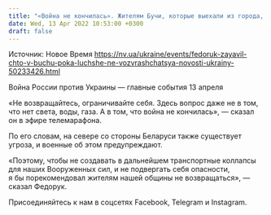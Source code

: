 ```yaml
---
title: "«Война не кончилась». Жителям Бучи, которые выехали из города, пока лучше не возвращаться домой — мэр"
date: Wed, 13 Apr 2022 10:53:00 +0300
draft: false
---
```

Источник: Новое Время https://nv.ua/ukraine/events/fedoruk-zayavil-chto-v-buchu-poka-luchshe-ne-vozvrashchatsya-novosti-ukrainy-50233426.html


Война России против Украины — главные события 13 апреля

«Не возвращайтесь, ограничивайте себя. Здесь вопрос даже не в том, что нет света, воды, газа. А в том, что война не кончилась», — сказал он в эфире телемарафона.

По его словам, на севере со стороны Беларуси также существует угроза, и военные об этом предупреждают.

«Поэтому, чтобы не создавать в дальнейшем транспортные коллапсы для наших Вооруженных сил, и не подвергать себя опасности, я бы порекомендовал жителям нашей общины не возвращаться», — сказал Федорук.

Присоединяйтесь к нам в соцсетях Facebook, Telegram и Instagram.
